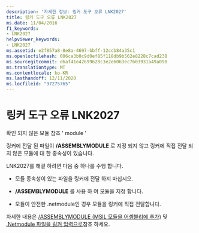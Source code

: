 ```yaml
---
description: '자세한 정보: 링커 도구 오류 LNK2027'
title: 링커 도구 오류 LNK2027
ms.date: 11/04/2016
f1_keywords:
- LNK2027
helpviewer_keywords:
- LNK2027
ms.assetid: e2f857a8-8e8a-4697-bbff-12ccb84a35c1
ms.openlocfilehash: 006ca3b0c9d0ef85f118db9b562e8228c7cad238
ms.sourcegitcommit: d6af41e42699628c3e2e6063ec7b03931a49a098
ms.translationtype: MT
ms.contentlocale: ko-KR
ms.lasthandoff: 12/11/2020
ms.locfileid: "97275765"
---
```

# <a name="linker-tools-error-lnk2027"></a>링커 도구 오류 LNK2027

확인 되지 않은 모듈 참조 ' module '

링커에 전달 된 파일이 **/ASSEMBLYMODULE** 로 지정 되지 않고 링커에 직접 전달 되지 않은 모듈에 대 한 종속성이 있습니다.

LNK2027를 해결 하려면 다음 중 하나를 수행 합니다.

- 모듈 종속성이 있는 파일을 링커에 전달 하지 마십시오.

- **/ASSEMBLYMODULE** 를 사용 하 여 모듈을 지정 합니다.

- 모듈이 안전한 .netmodule인 경우 모듈을 링커에 직접 전달합니다.

자세한 내용은 [/ASSEMBLYMODULE (MSIL 모듈을 어셈블리에 추가)](../../build/reference/assemblymodule-add-a-msil-module-to-the-assembly.md) 및 [.Netmodule 파일을 링커 입력으로](../../build/reference/netmodule-files-as-linker-input.md)참조 하세요.
